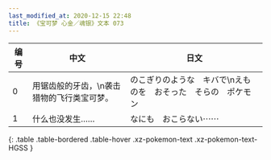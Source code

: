 ```yaml
---
last_modified_at: 2020-12-15 22:48
title: 《宝可梦 心金／魂银》文本 073
---
```

| 编号 | 中文 | 日文 |
| ---- | ---- | ---- |
| 0 | 用锯齿般的牙齿，\n袭击猎物的飞行类宝可梦。 | のこぎりのような　キバで\nえものを　おそった　そらの　ポケモン |
| 1 | 什么也没发生…… | なにも　おこらない⋯⋯ |
{: .table .table-bordered .table-hover .xz-pokemon-text .xz-pokemon-text-HGSS }